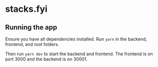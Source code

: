 # stacks.fyi

## Running the app
Ensure you have all dependencies installed. Run `yarn` in the backend, frontend, and root folders.

Then run `yarn dev` to start the backend and frontend. The frontend is on port 3000 and the backend is on 30001.